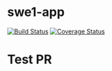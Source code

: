 # swe1-app

[![Build Status](https://travis-ci.com/Matrix030/swe1-app.svg?branch=master)](https://travis-ci.com/Matrix030/swe1-app)
[![Coverage Status](https://coveralls.io/repos/github/Matrix030/swe1-app/badge.svg?branch=master)](https://coveralls.io/github/Matrix030/swe1-app?branch=master)
# Test PR
